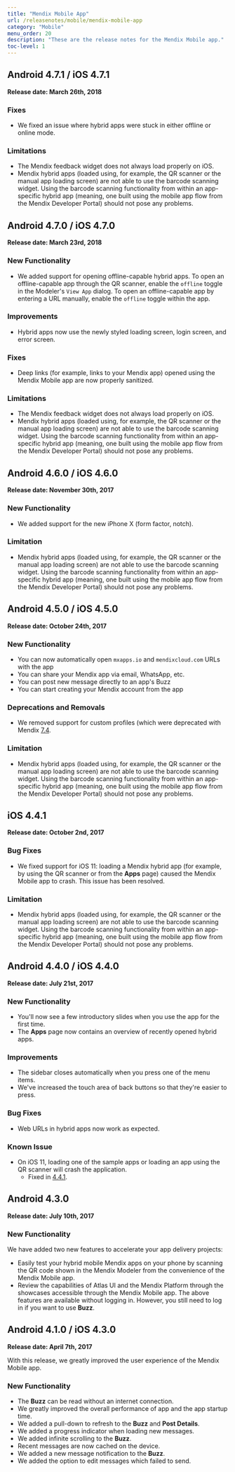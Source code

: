 ```yaml
---
title: "Mendix Mobile App"
url: /releasenotes/mobile/mendix-mobile-app
category: "Mobile"
menu_order: 20
description: "These are the release notes for the Mendix Mobile app."
toc-level: 1
---
```


## Android 4.7.1 / iOS 4.7.1

**Release date: March 26th, 2018**

### Fixes

* We fixed an issue where hybrid apps were stuck in either offline or online mode.

### Limitations

* The Mendix feedback widget does not always load properly on iOS.
* Mendix hybrid apps (loaded using, for example, the QR scanner or the manual app loading screen) are not able to use the barcode scanning widget. Using the barcode scanning functionality from within an app-specific hybrid app (meaning, one built using the mobile app flow from the Mendix Developer Portal) should not pose any problems.

## Android 4.7.0 / iOS 4.7.0

**Release date: March 23rd, 2018**

### New Functionality

* We added support for opening offline-capable hybrid apps. To open an offline-capable app through the QR scanner, enable the `offline` toggle in the Modeler's `View App` dialog. To open an offline-capable app by entering a URL manually, enable the `offline` toggle within the app.

### Improvements

* Hybrid apps now use the newly styled loading screen, login screen, and error screen.

### Fixes

* Deep links (for example, links to your Mendix app) opened using the Mendix Mobile app are now properly sanitized.

### Limitations

* The Mendix feedback widget does not always load properly on iOS.
* Mendix hybrid apps (loaded using, for example, the QR scanner or the manual app loading screen) are not able to use the barcode scanning widget. Using the barcode scanning functionality from within an app-specific hybrid app (meaning, one built using the mobile app flow from the Mendix Developer Portal) should not pose any problems.

## Android 4.6.0 / iOS 4.6.0

**Release date: November 30th, 2017**

### New Functionality

* We added support for the new iPhone X (form factor, notch).

### Limitation

* Mendix hybrid apps (loaded using, for example, the QR scanner or the manual app loading screen) are not able to use the barcode scanning widget. Using the barcode scanning functionality from within an app-specific hybrid app (meaning, one built using the mobile app flow from the Mendix Developer Portal) should not pose any problems.

## Android 4.5.0 / iOS 4.5.0

**Release date: October 24th, 2017**

### New Functionality

* You can now automatically open `mxapps.io` and `mendixcloud.com` URLs with the app
* You can share your Mendix app via email, WhatsApp, etc.
* You can post new message directly to an app's Buzz
* You can start creating your Mendix account from the app

### Deprecations and Removals

* We removed support for custom profiles (which were deprecated with Mendix [7.4](/releasenotes/studio-pro/7.4).

### Limitation

* Mendix hybrid apps (loaded using, for example, the QR scanner or the manual app loading screen) are not able to use the barcode scanning widget. Using the barcode scanning functionality from within an app-specific hybrid app (meaning, one built using the mobile app flow from the Mendix Developer Portal) should not pose any problems.

## iOS 4.4.1 <a name="RN441"></a>

**Release date: October 2nd, 2017**

### Bug Fixes

* We fixed support for iOS 11: loading a Mendix hybrid app (for example, by using the QR scanner or from the **Apps** page) caused the Mendix Mobile app to crash. This issue has been resolved.

### Limitation

* Mendix hybrid apps (loaded using, for example, the QR scanner or the manual app loading screen) are not able to use the barcode scanning widget. Using the barcode scanning functionality from within an app-specific hybrid app (meaning, one built using the mobile app flow from the Mendix Developer Portal) should not pose any problems.

## Android 4.4.0 / iOS 4.4.0

**Release date: July 21st, 2017**

### New Functionality

* You'll now see a few introductory slides when you use the app for the first time.
* The **Apps** page now contains an overview of recently opened hybrid apps.

### Improvements

* The sidebar closes automatically when you press one of the menu items.
* We've increased the touch area of back buttons so that they're easier to press.

### Bug Fixes

* Web URLs in hybrid apps now work as expected.

### Known Issue

* On iOS 11, loading one of the sample apps or loading an app using the QR scanner will crash the application. 
    * Fixed in [4.4.1](#RN441).

## Android 4.3.0

**Release date: July 10th, 2017**

### New Functionality

We have added two new features to accelerate your app delivery projects:

* Easily test your hybrid mobile Mendix apps on your phone by scanning the QR code shown in the Mendix Modeler from the convenience of the Mendix Mobile app.
* Review the capabilities of Atlas UI and the Mendix Platform through the showcases accessible through the Mendix Mobile app. The above features are available without logging in. However, you still need to log in if you want to use **Buzz**.

## Android 4.1.0 / iOS 4.3.0

**Release date: April 7th, 2017**

With this release, we greatly improved the user experience of the Mendix Mobile app.

### New Functionality

* The **Buzz** can be read without an internet connection.
* We greatly improved the overall performance of app and the app startup time.
* We added a pull-down to refresh to the **Buzz** and **Post Details**.
* We added a progress indicator when loading new messages.
* We added infinite scrolling to the **Buzz**.
* Recent messages are now cached on the device.
* We added a new message notification to the **Buzz**.
* We added the option to edit messages which failed to send.
